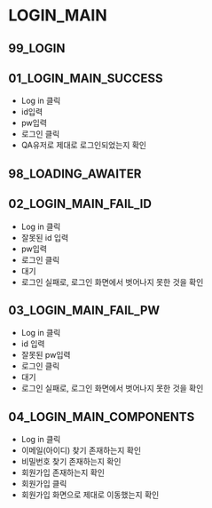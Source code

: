 # LOGIN_MAIN

## 99_LOGIN

## 01_LOGIN_MAIN_SUCCESS

- Log in 클릭
- id입력
- pw입력
- 로그인 클릭
- QA유저로 제대로 로그인되었는지 확인

## 98_LOADING_AWAITER

## 02_LOGIN_MAIN_FAIL_ID

- Log in 클릭
- 잘못된 id 입력
- pw입력
- 로그인 클릭
- 대기
- 로그인 실패로, 로그인 화면에서 벗어나지 못한 것을 확인

## 03_LOGIN_MAIN_FAIL_PW

- Log in 클릭
- id 입력
- 잘못된 pw입력
- 로그인 클릭
- 대기
- 로그인 실패로, 로그인 화면에서 벗어나지 못한 것을 확인

## 04_LOGIN_MAIN_COMPONENTS

- Log in 클릭
- 이메일(아이디) 찾기 존재하는지 확인
- 비밀번호 찾기 존재하는지 확인
- 회원가입 존재하는지 확인
- 회원가입 클릭
- 회원가입 화면으로 제대로 이동했는지 확인
